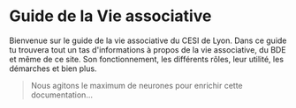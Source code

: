 # Guide de la Vie associative

Bienvenue sur le guide de la vie associative du CESI de Lyon.
Dans ce guide tu trouvera tout un tas d'informations à propos de la vie associative, du BDE et même de ce site.
Son fonctionnement, les différents rôles, leur utilité, les démarches et bien plus.

> Nous agitons le maximum de neurones pour enrichir cette documentation...
